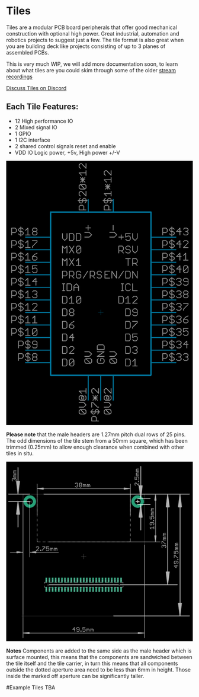 # Tiles

Tiles are a modular PCB board peripherals that offer good mechanical construction with optional high power. Great industrial, automation and robotics projects to suggest just a few. The tile format is also great when you are building deck like projects consisting of up to 3 planes of assembled PCBs.

This is very much WIP, we will add more documentation soon, to learn about what tiles are you could skim through some of the older [stream recordings](https://www.youtube.com/channel/UCQSPg8L4WFBGuj_MnvQQ7Qw/videos)

[Discuss Tiles on Discord](https://discord.gg/RCGcgbQNZK)

## Each Tile Features:
* 12 High performance IO
* 2 Mixed signal IO
* 1 GPIO
* 1 I2C interface
* 2 shared control signals reset and enable
* VDD IO Logic power, +5v, High power +/-V

![Tile Schematic](schematic.png)

__Please note__ that the male headers are 1.27mm pitch dual rows of 25 pins. The odd dimensions of the tile stem from a 50mm square, which has been trimmed (0.25mm) to allow enough clearance when combined with other tiles in situ.

![Tile Layout](Layout.png)

__Notes__ Components are added to the same side as the male header which is surface mounted, this means that the components are sandwiched between the tile itself and the tile carrier, in turn this means that all components outside the dotted aperture area need to be less than 6mm in height. Those inside the marked off aperture can be significantly taller.

#Example Tiles
TBA

